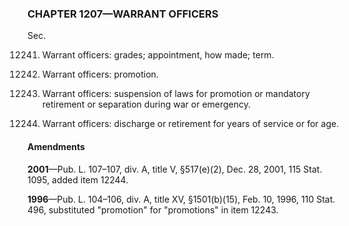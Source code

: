 ### **CHAPTER 1207—WARRANT OFFICERS** ###

Sec.

12241. Warrant officers: grades; appointment, how made; term.

12242. Warrant officers: promotion.

12243. Warrant officers: suspension of laws for promotion or mandatory retirement or separation during war or emergency.

12244. Warrant officers: discharge or retirement for years of service or for age.

#### Amendments ####

**2001**—Pub. L. 107–107, div. A, title V, §517(e)(2), Dec. 28, 2001, 115 Stat. 1095, added item 12244.

**1996**—Pub. L. 104–106, div. A, title XV, §1501(b)(15), Feb. 10, 1996, 110 Stat. 496, substituted "promotion" for "promotions" in item 12243.